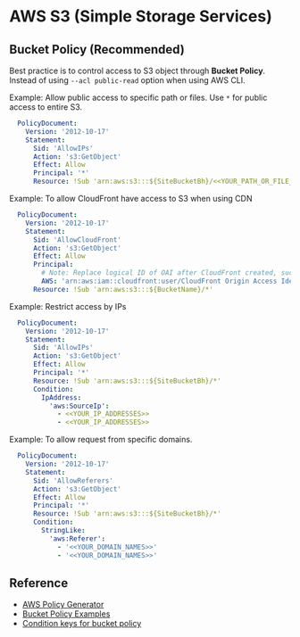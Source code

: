 # AWS S3 (Simple Storage Services)

## Bucket Policy (Recommended)

Best practice is to control access to S3 object through **Bucket Policy**. Instead of using `--acl public-read` option when using AWS CLI.

Example: Allow public access to specific path or files. Use `*` for public access to entire S3.
```yaml
  PolicyDocument:
    Version: '2012-10-17'
    Statement:
      Sid: 'AllowIPs'
      Action: 's3:GetObject'
      Effect: Allow
      Principal: '*'
      Resource: !Sub 'arn:aws:s3:::${SiteBucketBh}/<<YOUR_PATH_OR_FILE_EXTENSION>>'
```

Example: To allow CloudFront have access to S3 when using CDN
```yaml
  PolicyDocument:
    Version: '2012-10-17'
    Statement:
      Sid: 'AllowCloudFront'
      Action: 's3:GetObject'
      Effect: Allow
      Principal: 
        # Note: Replace logical ID of OAI after CloudFront created, such as E15MNIMTCFKK4C.
        AWS: 'arn:aws:iam::cloudfront:user/CloudFront Origin Access Identity E15MNIMTCFKK4C'
      Resource: !Sub 'arn:aws:s3:::${BucketName}/*'
```

Example: Restrict access by IPs
```yaml
  PolicyDocument:
    Version: '2012-10-17'
    Statement:
      Sid: 'AllowIPs'
      Action: 's3:GetObject'
      Effect: Allow
      Principal: '*'
      Resource: !Sub 'arn:aws:s3:::${SiteBucketBh}/*'
      Condition:
        IpAddress:
          'aws:SourceIp':
            - <<YOUR_IP_ADDRESSES>>
            - <<YOUR_IP_ADDRESSES>>
```

Example: To allow request from specific domains.
```yaml
  PolicyDocument:
    Version: '2012-10-17'
    Statement:
      Sid: 'AllowReferers'
      Action: 's3:GetObject'
      Effect: Allow
      Principal: '*'
      Resource: !Sub 'arn:aws:s3:::${SiteBucketBh}/*'
      Condition:
        StringLike:
          'aws:Referer':
            - '<<YOUR_DOMAIN_NAMES>>'
            - '<<YOUR_DOMAIN_NAMES>>'
```


## Reference

- [AWS Policy Generator](https://awspolicygen.s3.amazonaws.com/policygen.html)
- [Bucket Policy Examples](https://docs.aws.amazon.com/AmazonS3/latest/dev/example-bucket-policies.html)
- [Condition keys for bucket policy](https://docs.aws.amazon.com/IAM/latest/UserGuide/reference_policies_condition-keys.html)
